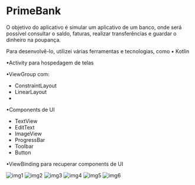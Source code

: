 # PrimeBank
O objetivo do aplicativo é simular um aplicativo de um banco, onde será possível consultar o saldo, faturas, realizar transferências e guardar o dinheiro na poupança.

Para desenvolvê-lo, utilizei várias ferramentas e tecnologias, como
• Kotlin 

•Activity para hospedagem de telas

•ViewGroup com:
 - ConstraintLayout
- LinearLayout
- 
•Components de UI
 - TextView
 - EditText
- ImageView
- ProgressBar
- Toolbar
 - Button
 
•ViewBinding para recuperar components de UI


![img1](https://github.com/arturbogea/PrimeBank/assets/41833522/9c6da483-4069-4215-b5b8-f35ed94760e0)
![img2](https://github.com/arturbogea/PrimeBank/assets/41833522/ae588d2c-85e7-434c-8650-b5075bf19b0e)
![img3](https://github.com/arturbogea/PrimeBank/assets/41833522/a41c3d38-2b1e-406b-95bb-213e562e7430)
![img4](https://github.com/arturbogea/PrimeBank/assets/41833522/2ba8eab5-cfc5-4362-99c5-c2b8fe0e9420)
![img5](https://github.com/arturbogea/PrimeBank/assets/41833522/d374381a-9d91-4024-b306-284b5cbd8be2)
![img6](https://github.com/arturbogea/PrimeBank/assets/41833522/f5cd5908-6ca4-4ffa-b089-51614f30fc98)
